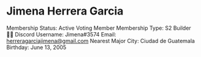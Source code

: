 # Jimena Herrera Garcia

Membership Status: Active Voting Member
Membership Type: S2 Builder 🧑‍🚀
Discord Username: Jimena#3574
Email: herreragarciajimena@gmail.com
Nearest Major City: Ciudad de Guatemala
Birthday: June 13, 2005